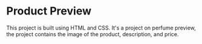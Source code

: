 # Product Preview 

This project is built using HTML and CSS. 
It's a project on perfume preview, the project contains the image of the product, description, and price.  
